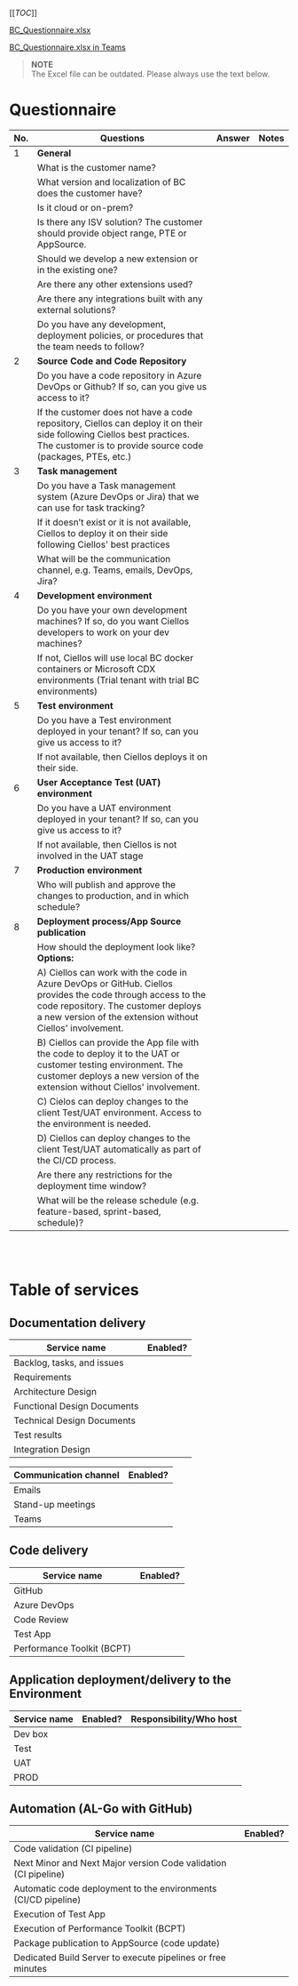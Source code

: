 [[_TOC_]]

[BC_Questionnaire.xlsx](/.attachments/.Questionnaire/BC_Questionnaire.xlsx)

[BC_Questionnaire.xlsx in Teams](https://ciellosinc.sharepoint.com/:x:/s/Ciellos_D365Technical/EcOWfSqIhWBHqLd3_Pg_qD8BTH6aQ5k5_EU_-M66PgTAfA?e=S0L51h)

> **NOTE**  
> The Excel file can be outdated. Please always use the text below.

# Questionnaire
| No. | Questions | Answer | Notes |
|-----|-----------|--------|-------|
| 1 | **General**
|   | What is the customer name?
|   | What version and localization of BC does the customer have?
|   | Is it cloud or on-prem?
|   | Is there any ISV solution? The customer should provide object range, PTE or AppSource. 
|   | Should we develop a new extension or in the existing one?
|   | Are there any other extensions used? 
|   | Are there any integrations built with any external solutions? 
|   | Do you have any development, deployment policies, or procedures that the team needs to follow? 
| 2 | **Source Code and Code Repository**
|   | Do you have a code repository in Azure DevOps or Github? If so, can you give us access to it?
|   | If the customer does not have a code repository, Ciellos can deploy it on their side following Ciellos best practices. The customer is to provide source code (packages, PTEs, etc.)
| 3 | **Task management**
|   | Do you have a Task management system (Azure DevOps or Jira) that we can use for task tracking? 
|   | If it doesn’t exist or it is not available, Ciellos to deploy it on their side following Ciellos' best practices 
|   | What will be the communication channel, e.g. Teams, emails, DevOps, Jira?
| 4 | **Development environment**
|   | Do you have your own development machines? If so, do you want Ciellos developers to work on your dev machines? 
|   | If not, Ciellos will use local BC docker containers or Microsoft CDX environments (Trial tenant with trial BC environments) 
| 5 | **Test environment**
|   | Do you have a Test environment deployed in your tenant? If so, can you give us access to it? 
|   | If not available, then Ciellos deploys it on their side. 
| 6 | **User Acceptance Test (UAT) environment**
|   | Do you have a UAT environment deployed in your tenant? If so, can you give us access to it?
|   | If not available, then Ciellos is not involved in the UAT stage 
| 7 | **Production environment**
|   | Who will publish and approve the changes to production, and in which schedule? 
| 8 | **Deployment process/App Source publication**
|   | How should the deployment look like? <br/>**Options:**
|   | A) Ciellos can work with the code in Azure DevOps or GitHub. Ciellos provides the code through access to the code repository. The customer deploys a new version of the extension without Ciellos' involvement. 
|   | B) Ciellos can provide the App file with the code to deploy it to the UAT or customer testing environment. The customer deploys a new version of the extension without Ciellos' involvement.
|   | C) Cielos can deploy changes to the client Test/UAT environment. Access to the environment is needed. 
|   | D) Ciellos can deploy changes to the client Test/UAT automatically as part of the CI/CD process.
|   | Are there any restrictions for the deployment time window?
|   | What will be the release schedule (e.g. feature-based, sprint-based, schedule)?

<br/><br/>

# Table of services
## Documentation delivery
| Service name| Enabled? |
|-------------|----------|
| Backlog, tasks, and issues
| Requirements
| Architecture Design
| Functional Design Documents
| Technical Design Documents
| Test results
| Integration Design

| Communication channel| Enabled? |
|----------------------|----------|
| Emails
| Stand-up meetings
| Teams

## Code delivery
| Service name | Enabled? |
|--------------|----------|
| GitHub
| Azure DevOps
| Code Review
| Test App
| Performance Toolkit (BCPT)

## Application deployment/delivery to the Environment
| Service name | Enabled? | Responsibility/Who host |
|--------------|----------|-------------------------|
| Dev box
| Test
| UAT
| PROD

## Automation (AL-Go with GitHub)
| Service name | Enabled? |
|--------------|----------|
| Code validation (CI pipeline)
| Next Minor and Next Major version Code validation (CI pipeline)
| Automatic code deployment to the environments (CI/CD pipeline)
| Execution of Test App
| Execution of Performance Toolkit (BCPT)
| Package publication to AppSource (code update)
| Dedicated Build Server to execute pipelines or free minutes

